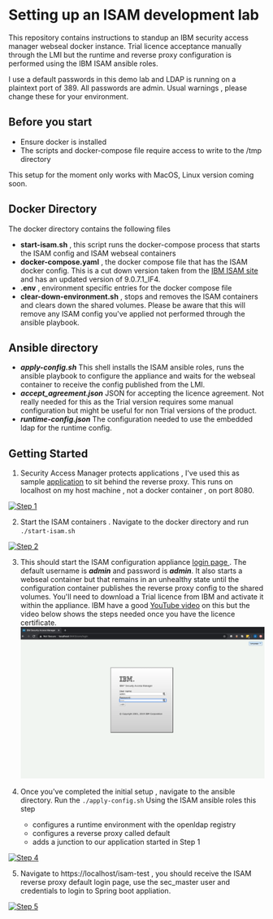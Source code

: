 # Setting up an ISAM development lab
This repository contains instructions to standup an IBM security access manager webseal docker instance.
Trial licence acceptance manually through the LMI but the runtime and reverse proxy configuration is performed using 
the IBM ISAM ansible roles.

<aside class="warning">
I use a default passwords in this demo lab and LDAP is running on a plaintext port of 389. All passwords are admin. Usual warnings , please change these for your environment. 

</aside>




## Before you start
- Ensure docker is installed
- The scripts and docker-compose file require access to write to the /tmp directory

<aside class="notice">
This setup for the moment only works with MacOS, Linux version coming soon. 

</aside>

## Docker Directory
The docker directory contains the following files
 - **start-isam.sh** , this script runs the docker-compose process that starts the ISAM config and ISAM webseal containers
 - **docker-compose.yaml** , the docker compose file that has the ISAM docker config. This is a cut down version taken from the [IBM ISAM site](https://www.ibm.com/support/knowledgecenter/en/SSPREK_9.0.6/com.ibm.isam.doc/admin/concept/con_docker_compose.html) and has an updated version of 9.0.7.1_IF4. 
 - **.env** , environment specific entries for the docker compose file
 - **clear-down-environment.sh** , stops and removes the ISAM containers and clears down the shared volumes. Please be aware that 
   this will remove any ISAM config you've applied not performed through the ansible playbook.


## Ansible directory
- ***apply-config.sh*** This shell installs the ISAM ansible roles, runs the ansible playbook to configure the appliance and waits for the webseal container to receive the config published from the LMI. 
- ***accept_agreement.json*** JSON for accepting the licence agreement. Not really needed for this as the Trial version requires some
manual configuration but might be useful for non Trial versions of the product.
- ***runtime-config.json*** The configuration needed to use the embedded ldap for the runtime config.

## Getting Started
1. Security Access Manager protects applications , I've used this as sample [application](https://github.com/spring-guides/gs-spring-boot/tree/master/complete) to sit behind the reverse proxy. This runs on localhost on my host machine , not a docker container , on port 8080.

[![Step 1](https://res.cloudinary.com/dnrfrgcar/image/upload/v1589628519/SAM-thumbnail_ptkpgo.png )](http://www.youtube.com/watch?v=chhJCSivNnM "Step 1")

2. Start the ISAM containers . Navigate to the docker directory and run `./start-isam.sh`

[![Step 2](https://res.cloudinary.com/dnrfrgcar/image/upload/v1589635988/Screenshot_2020-05-16_at_14.32.33_ovfczk.png)](https://youtu.be/gIDX8AkmT_A "Step 2")



3. This should start the ISAM configuration appliance [login page ](https://localhost:9443/core/login). The default username is ***admin*** and password is ***admin***. It also starts a webseal container but that remains in an unhealthy state until the configuration container publishes the reverse proxy config to the shared volumes. You'll need to download a Trial licence from IBM and activate it within the appliance. IBM have a good [YouTube video](https://youtu.be/2gmlr8sjkkE) on this but the video below shows the steps needed once you have the licence certificate.
[![Step 3](/images/isam-login.png )](https://youtu.be/DDjX1yKlc7I "Step 3")


4. Once you've completed the initial setup , navigate to the ansible directory. Run the `./apply-config.sh` 
   Using the ISAM ansible roles this step
    - configures a runtime environment with the openldap registry
    - configures a reverse proxy called default
    - adds a junction to our application started in Step 1

[![Step 4](https://res.cloudinary.com/dnrfrgcar/image/upload/v1589637467/Screenshot_2020-05-16_at_14.57.18_hv94bz.png)](https://youtu.be/kne8zdncOsw "Step 4")


5. Navigate to https://localhost/isam-test , you should receive the ISAM reverse proxy default login page,  use the sec_master user and credentials to login to Spring boot appliation.

[![Step 5](https://res.cloudinary.com/dnrfrgcar/image/upload/v1589639237/Screenshot_2020-05-16_at_15.26.56_eezbvw.png)](https://youtu.be/3xUtH6UcyIA "Step 5")


 

